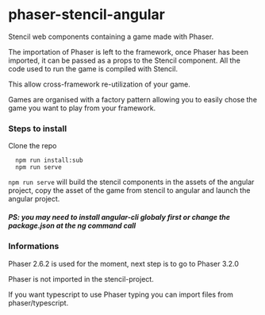 # phaser-stencil-angular

Stencil web components containing a game made with Phaser. 

The importation of Phaser is left to the framework, once Phaser has been imported, 
it can be passed as a props to the Stencil component. All the code used to run the game is compiled with Stencil. 

This allow cross-framework re-utilization of your game. 

Games are organised with a factory pattern allowing you to easily chose the game you want to play from your framework. 


### Steps to install

Clone the repo
```
  npm run install:sub
  npm run serve
```

`npm run serve` will build the stencil components in the assets of the angular project, copy the asset of the game 
from stencil to angular and launch the angular project.

##### PS: you may need to install angular-cli globaly first or change the package.json at the ng command call

### Informations

Phaser 2.6.2 is used for the moment, next step is to go to Phaser 3.2.0

Phaser is not imported in the stencil-project. 

If you want typescript to use Phaser typing you can import files from phaser/typescript.
